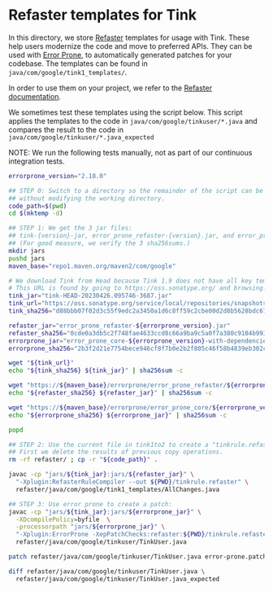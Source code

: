 # Refaster templates for Tink

In this directory, we store [Refaster](https://errorprone.info/%64ocs/refaster)
templates for usage with Tink. These help users modernize the code and move to
preferred APIs. They can be used with
[Error Prone](https://errorprone.info/index), to automatically generated
patches for your codebase. The templates can be found in
`java/com/google/tink1_templates/`.

In order to use them on your project, we refer to the [Refaster
documentation](https://errorprone.info/%64ocs/refaster).

We sometimes test these templates using the script below. This script
applies the templates to the code in `java/com/google/tinkuser/*.java`
and compares the result to the code in
`java/com/google/tinkuser/*.java_expected`

NOTE: We run the following tests manually, not as part of our continuous
integration tests.


```bash
errorprone_version="2.18.0"

## STEP 0: Switch to a directory so the remainder of the script can be run
## without modifying the working directory.
code_path=$(pwd)
cd $(mktemp -d)

## STEP 1: We get the 3 jar files:
## tink-{version}-jar, error_prone_refaster-{version}.jar, and error_prone_core-{version}.jar
## (For good measure, we verify the 3 sha256sums.)
mkdir jars
pushd jars
maven_base="repo1.maven.org/maven2/com/google"

# We download Tink from Head because Tink 1.9 does not have all key templates
# This URL is found by going to https://oss.sonatype.org/ and browsing.
tink_jar="tink-HEAD-20230426.095746-3687.jar"
tink_url="https://oss.sonatype.org/service/local/repositories/snapshots/content/com/google/crypto/tink/tink/HEAD-SNAPSHOT/tink-HEAD-20230426.095746-3687.jar"
tink_sha256="d88bbb07f02d3c55f9edc2a3450a1d6c8ff59c2cbe00d2d8b5628bdc67c0638f"

refaster_jar="error_prone_refaster-${errorprone_version}.jar"
refaster_sha256="0cde0a3db5c2f748fae4633ccd8c66a9ba9c5a0f7a380c9104b99372fd0c4959"
errorprone_jar="error_prone_core-${errorprone_version}-with-dependencies.jar"
errorprone_sha256="2b3f2d21e7754bece946cf8f7b0e2b2f805c46f58b4839eb302c3d2498a3a55e"

wget "${tink_url}"
echo "${tink_sha256} ${tink_jar}" | sha256sum -c

wget "https://${maven_base}/errorprone/error_prone_refaster/${errorprone_version}/${refaster_jar}"
echo "${refaster_sha256} ${refaster_jar}" | sha256sum -c

wget "https://${maven_base}/errorprone/error_prone_core/${errorprone_version}/${errorprone_jar}"
echo "${errorprone_sha256} ${errorprone_jar}" | sha256sum -c

popd

## STEP 2: Use the current file in tink1to2 to create a "tinkrule.refaster":
## First we delete the results of previous copy operations.
rm -rf refaster/ ; cp -r "${code_path}" .

javac -cp "jars/${tink_jar}:jars/${refaster_jar}" \
  "-Xplugin:RefasterRuleCompiler --out ${PWD}/tinkrule.refaster" \
  refaster/java/com/google/tink1_templates/AllChanges.java

## STEP 3: Use error prone to create a patch:
javac -cp "jars/${tink_jar}:jars/${errorprone_jar}" \
  -XDcompilePolicy=byfile  \
  -processorpath "jars/${errorprone_jar}" \
  "-Xplugin:ErrorProne -XepPatchChecks:refaster:${PWD}/tinkrule.refaster -XepPatchLocation:${PWD}" \
  refaster/java/com/google/tinkuser/TinkUser.java

patch refaster/java/com/google/tinkuser/TinkUser.java error-prone.patch

diff refaster/java/com/google/tinkuser/TinkUser.java \
  refaster/java/com/google/tinkuser/TinkUser.java_expected
```

